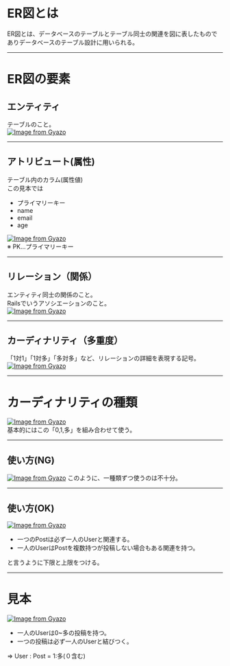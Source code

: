 # ER図とは
ER図とは、データベースのテーブルとテーブル同士の関連を図に表したものでありデータベースのテーブル設計に用いられる。
***

# ER図の要素
## エンティティ
テーブルのこと。    
[![Image from Gyazo](https://i.gyazo.com/887224aca0576bae937b54dbf73ddd9f.png)](https://gyazo.com/887224aca0576bae937b54dbf73ddd9f)
***

## アトリビュート(属性)
テーブル内のカラム(属性値)   
この見本では    
- プライマリーキー    
- name      
- email    
- age
     
[![Image from Gyazo](https://i.gyazo.com/e35da063305b4d8177aab397724ccedd.png)](https://gyazo.com/e35da063305b4d8177aab397724ccedd)    
※ PK...プライマリーキー
***

## リレーション（関係）
エンティティ同士の関係のこと。    
Railsでいうアソシエーションのこと。    
[![Image from Gyazo](https://i.gyazo.com/f9d0ff916e10c0f3436cc654a6de10a1.png)](https://gyazo.com/f9d0ff916e10c0f3436cc654a6de10a1)
***

## カーディナリティ（多重度）
「1対1」「1対多」「多対多」など、リレーションの詳細を表現する記号。
[![Image from Gyazo](https://i.gyazo.com/c309c8ecd74b3f6a7b50cd5966c708b2.png)](https://gyazo.com/c309c8ecd74b3f6a7b50cd5966c708b2)
***

# カーディナリティの種類
[![Image from Gyazo](https://i.gyazo.com/5f2122c07573ee363b59c84a14df5f5b.png)](https://gyazo.com/5f2122c07573ee363b59c84a14df5f5b)    
基本的にはこの「0,1,多」を組み合わせて使う。
***

## 使い方(NG)
[![Image from Gyazo](https://i.gyazo.com/8c542d24b84212a4b7451bbef65684e5.png)](https://gyazo.com/8c542d24b84212a4b7451bbef65684e5)
このように、一種類ずつ使うのは不十分。
***

## 使い方(OK)
[![Image from Gyazo](https://i.gyazo.com/8658988f573ef313c82b3306a0cd2e28.png)](https://gyazo.com/8658988f573ef313c82b3306a0cd2e28)
- 一つのPostは必ず一人のUserと関連する。          
- 一人のUserはPostを複数持つが投稿しない場合もある関連を持つ。     
          
と言うように下限と上限をつける。
***

# 見本
[![Image from Gyazo](https://i.gyazo.com/ab1e0c00cd0786a12c91b67c183f51c4.png)](https://gyazo.com/ab1e0c00cd0786a12c91b67c183f51c4)
- 一人のUserは0~多の投稿を持つ。          
- 一つの投稿は必ず一人のUserと結びつく。
                
=> User : Post = 1:多(０含む)



          

